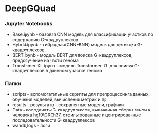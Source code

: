 # DeepGQuad
### Jupyter Notebooks:
- Base.ipynb - базовая CNN модель для классификации участков по содержанию G-квадруплексов
- Hybrid.ipynb - гибридная(CNN+RNN) модель для детекции G-квадруплексов
- BERT.ipynb - модель BERT для поиска G-квадруплексов, предобучение на части генома
- Transfomer-XL.ipynb - модель Transformer-XL для поиска G-квадруплексов в длинном участке генома

### Папки
- scripts - вспомогательные скрипты для препроцессинга данных, обучения моделей, вычисления метрик и пр.
- results - результаты - сохраненные модели, графики
- Data - координаты G-квадруплексов, выкаченная сборка генома человека hg19\GRCh37, отфильтрованные и центрированные последовательности G-квадруплексов 
- wandb,logs - логи
